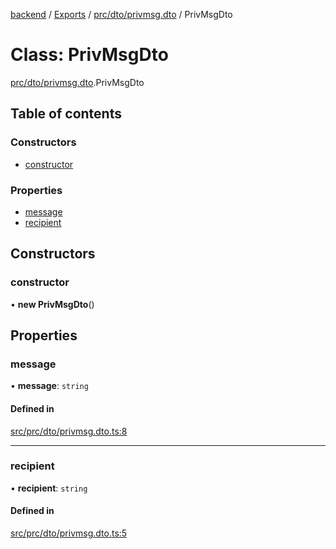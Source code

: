 [backend](../README.md) / [Exports](../modules.md) / [prc/dto/privmsg.dto](../modules/prc_dto_privmsg_dto.md) / PrivMsgDto

# Class: PrivMsgDto

[prc/dto/privmsg.dto](../modules/prc_dto_privmsg_dto.md).PrivMsgDto

## Table of contents

### Constructors

- [constructor](prc_dto_privmsg_dto.PrivMsgDto.md#constructor)

### Properties

- [message](prc_dto_privmsg_dto.PrivMsgDto.md#message)
- [recipient](prc_dto_privmsg_dto.PrivMsgDto.md#recipient)

## Constructors

### constructor

• **new PrivMsgDto**()

## Properties

### message

• **message**: `string`

#### Defined in

[src/prc/dto/privmsg.dto.ts:8](https://github.com/GQDeltex/ft_transcendence/blob/95a7401/backend/src/prc/dto/privmsg.dto.ts#L8)

___

### recipient

• **recipient**: `string`

#### Defined in

[src/prc/dto/privmsg.dto.ts:5](https://github.com/GQDeltex/ft_transcendence/blob/95a7401/backend/src/prc/dto/privmsg.dto.ts#L5)
